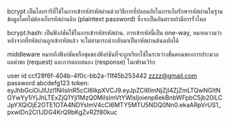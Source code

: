 bcrypt เป็นไลบรารีที่ใช้ในการเข้ารหัสรหัสผ่านด้วยวิธีการที่ปลอดภัยในการเก็บรักษารหัสผ่านในฐานข้อมูลโดยไม่ต้องเก็บรหัสผ่านดิบ (plaintext password) ซึ่งจะเป็นอันตรายถ้ามีการรั่วไหล

bcrypt.hash: เป็นฟังก์ชันใช้ในการเข้ารหัสรหัสผ่าน. การเข้ารหัสนี้เป็น one-way, หมายความว่าหลังจากที่รหัสผ่านถูกเข้ารหัสแล้ว จะไม่สามารถนำกลับมาเป็นรหัสผ่านต้นฉบับได้

middleware หมายถึงฟังก์ชันหรือชุดของฟังก์ชันที่จะถูกเรียกใช้ในระหว่างขั้นตอนของการประมวลผลคำขอ (request) และการตอบสนอง (response) ในเฟรมเวิร์ก

user
id ccf28f6f-404b-4f0c-bb2a-11f45b253442
zzzz@gmail.com
password abcdefg123
token: eyJhbGciOiJIUzI1NiIsInR5cCI6IkpXVCJ9.eyJpZCI6ImNjZjI4ZjZmLTQwNGItNGYwYy1iYjJhLTExZjQ1YjI1MzQ0MiIsImVtYWlsIjoienp6ekBnbWFpbC5jb20iLCJpYXQiOjE2OTE1OTA4NDYsImV4cCI6MTY5MTU5NDQ0Nn0.ekaARpVrUS1_pxwIDn2Cl1JDG4KrQ9bKgZvRZf80kuc